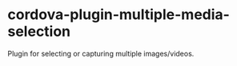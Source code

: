 # cordova-plugin-multiple-media-selection
Plugin for selecting or capturing multiple images/videos.

